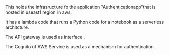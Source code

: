 This holds the infrasructure fo the application "Authenticationapp"that is hosted in useast1 region in aws.

It has a lambda code that runs a Python code for a notebook as a serverless architcture.

The API gateway is used as interface .

The Cognito of AWS Service is used as a mechanism for authentication.
